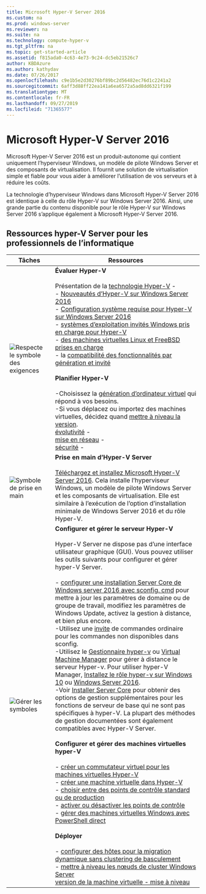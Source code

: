 ```yaml
---
title: Microsoft Hyper-V Server 2016
ms.custom: na
ms.prod: windows-server
ms.reviewer: na
ms.suite: na
ms.technology: compute-hyper-v
ms.tgt_pltfrm: na
ms.topic: get-started-article
ms.assetid: f815ada0-4c63-4e73-9c24-dc5eb21526c7
author: KBDAzure
ms.author: kathydav
ms.date: 07/26/2017
ms.openlocfilehash: c9e1b5e2d30276bf89bc2d56482ec76d1c2241a2
ms.sourcegitcommit: 6aff3d88ff22ea141a6ea6572a5ad8dd6321f199
ms.translationtype: MT
ms.contentlocale: fr-FR
ms.lasthandoff: 09/27/2019
ms.locfileid: "71365577"
---
```

# <a name="microsoft-hyper-v-server-2016"></a>Microsoft Hyper-V Server 2016

Microsoft Hyper-V Server 2016 est un produit\-autonome qui contient uniquement l’hyperviseur Windows, un modèle de pilote Windows Server et des composants de virtualisation. Il fournit une solution de virtualisation simple et fiable pour vous aider à améliorer l’utilisation de vos serveurs et à réduire les coûts.

La technologie d’hyperviseur Windows dans Microsoft Hyper-V Server 2016 est identique à celle du rôle Hyper\-V sur Windows Server 2016. Ainsi, une grande partie du contenu disponible pour le rôle Hyper\-V sur Windows Server 2016 s’applique également à Microsoft Hyper-V Server 2016.

## <a name="hyper-v-server-resources-for-it-pros"></a>Ressources hyper\-V Server pour les professionnels de l’informatique

|Tâches|Ressources|
|-|-|
|![Respecte le symbole des exigences](media/All_Symbols_MeetsRequirements.png)|**Évaluer Hyper-V**<br /><br />Présentation de la [technologie Hyper-V](hyper-v-technology-overview.md) -   <br />- [Nouveautés d’Hyper-V sur Windows Server 2016](what-s-new-in-hyper-v-on-windows.md)<br />-   [Configuration système requise pour Hyper-V sur Windows Server 2016](system-requirements-for-hyper-v-on-windows.md)<br />-   [systèmes d’exploitation invités Windows pris en charge pour Hyper-V](supported-windows-guest-operating-systems-for-hyper-v-on-windows.md)<br />-   [des machines virtuelles Linux et FreeBSD prises en charge](supported-linux-and-freebsd-virtual-machines-for-hyper-v-on-windows.md)<br />-   la [compatibilité des fonctionnalités par génération et invité](hyper-v-feature-compatibility-by-generation-and-guest.md)<br /><br />**Planifier Hyper-V**<br /><br />-Choisissez la [génération d’ordinateur virtuel](plan/should-i-create-a-generation-1-or-2-virtual-machine-in-hyper-v.md) qui répond à vos besoins. <br/>-Si vous déplacez ou importez des machines virtuelles, décidez quand [mettre à niveau la version](deploy/upgrade-virtual-machine-version-in-hyper-v-on-windows-or-windows-server.md). <br />[évolutivité](plan/plan-hyper-v-scalability-in-windows-server.md) -  <br />[mise en réseau](plan/plan-hyper-v-networking-in-windows-server.md) -  <br />[sécurité](plan/plan-hyper-v-security-in-windows-server.md) - |
|![Symbole de prise en main](media/All_Symbols_GetStarted.png)|**Prise en main d’Hyper-V Server**<br /><br />[Téléchargez et installez Microsoft Hyper\-V Server 2016](https://www.microsoft.com/evalcenter/evaluate-hyper-v-server-2016). Cela installe l’hyperviseur Windows, un modèle de pilote Windows Server et les composants de virtualisation. Elle est similaire à l’exécution de l’option d’installation minimale de Windows Server 2016 et du rôle Hyper\-V.|
|![Gérer les symboles](media/All_Symbols_Administrator.png)|**Configurer et gérer le serveur Hyper-V**<br /><br />Hyper\-V Server ne dispose pas d’une interface utilisateur graphique \(GUI\). Vous pouvez utiliser les outils suivants pour configurer et gérer hyper\-V Server.<br /><br />-   [configurer une installation Server Core de Windows server 2016 avec sconfig. cmd](../../get-started/sconfig-on-ws2016.md) pour mettre à jour les paramètres de domaine ou de groupe de travail, modifiez les paramètres de Windows Update, activez la gestion à distance, et bien plus encore.<br />-Utilisez une [invite](../../administration/windows-commands/windows-commands.md) de commandes ordinaire pour les commandes non disponibles dans sconfig.<br />-Utilisez le [Gestionnaire hyper\-v](https://msdn.microsoft.com/virtualization/hyperv_on_windows/user_guide/remote_host_management) ou [Virtual Machine Manager](https://docs.microsoft.com/system-center/vmm) pour gérer à distance le serveur Hyper\-v. Pour utiliser hyper\-V Manager, [Installez le rôle hyper\-v sur Windows 10](https://docs.microsoft.com/virtualization/hyper-v-on-windows/quick-start/enable-hyper-v) ou [Windows Server 2016](get-started/install-the-hyper-v-role-on-windows-server.md).<br />-Voir [Installer Server Core](../../get-started/getting-started-with-server-core.md) pour obtenir des options de gestion supplémentaires pour les fonctions de serveur de base qui ne sont pas spécifiques à hyper\-V. La plupart des méthodes de gestion documentées sont également compatibles avec Hyper\-V Server.<br /><br />**Configurer et gérer des machines virtuelles hyper\-V**<br /><br />-   [créer un commutateur virtuel pour les machines virtuelles Hyper-V](get-started/create-a-virtual-switch-for-hyper-v-virtual-machines.md)<br />-   [créer une machine virtuelle dans Hyper-V](get-started/create-a-virtual-machine-in-hyper-v.md)<br />-   [choisir entre des points de contrôle standard ou de production](manage/choose-between-standard-or-production-checkpoints-in-hyper-v.md)<br />-   [activer ou désactiver les points de contrôle](manage/enable-or-disable-checkpoints-in-hyper-v.md)<br />-   [gérer des machines virtuelles Windows avec PowerShell direct](manage/manage-windows-virtual-machines-with-powershell-direct.md) <br /><br />**Déployer**<br /><br />-   [configurer des hôtes pour la migration dynamique sans clustering de basculement](deploy/set-up-hosts-for-live-migration-without-failover-clustering.md)<br />- [mettre à niveau les nœuds de cluster Windows Server](../../failover-clustering/cluster-operating-system-rolling-upgrade.md)<br />[version de la machine virtuelle - mise à niveau](deploy/upgrade-virtual-machine-version-in-hyper-v-on-windows-or-windows-server.md)<br />|
